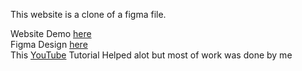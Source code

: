 This website is a clone of a figma file.

Website Demo [here](https://gpt3web.pages.dev/) <br/>
Figma Design [here](https://www.figma.com/file/lz9lLpFHMxHm2odnwM3R0z) <br />
This [YouTube](https://www.youtube.com/watch?v=F627pKNUCVQ) Tutorial Helped alot but most of work was done by me 